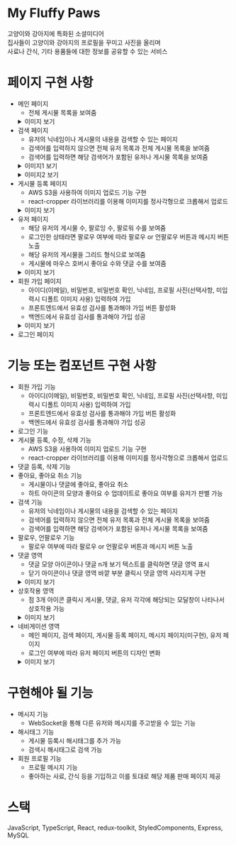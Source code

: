 # My Fluffy Paws
고양이와 강아지에 특화된 소셜미디어  
집사들이 고양이와 강아지의 프로필을 꾸미고 사진을 올리며  
사료나 간식, 기타 용품들에 대한 정보를 공유할 수 있는 서비스  
  
# 페이지 구현 사항
- 메인 페이지
  - 전체 게시물 목록을 보여줌
  <details>
    <summary>이미지 보기</summary>
    <left>
      <img
      src="https://jiho-image-storage.s3.ap-northeast-2.amazonaws.com/resume/main.png"
      />
    </left>
  </details>
- 검색 페이지
  - 유저의 닉네임이나 게시물의 내용을 검색할 수 있는 페이지
  - 검색어를 입력하지 않으면 전체 유저 목록과 전체 게시물 목록을 보여줌
  - 검색어를 입력하면 해당 검색어가 포함된 유저나 게시물 목록을 보여줌
  <details>
    <summary>이미지1 보기</summary>
    <left>
      <img
      src="https://jiho-image-storage.s3.ap-northeast-2.amazonaws.com/resume/search1.png"
      />
    </left>
    </details>
  <details>
    <summary>이미지2 보기</summary>
    <left>
      <img
      src="https://jiho-image-storage.s3.ap-northeast-2.amazonaws.com/resume/search2.png"
      />
    </left>
    </details>
- 게시물 등록 페이지
  - AWS S3을 사용하여 이미지 업로드 기능 구현
  - react-cropper 라이브러리를 이용해 이미지를 정사각형으로 크롭해서 업로드
  <details>
    <summary>이미지 보기</summary>
    <left>
      <img
      src="https://jiho-image-storage.s3.ap-northeast-2.amazonaws.com/resume/crop.png"
      />
    </left>
    </details>
- 유저 페이지
  - 해당 유저의 게시물 수, 팔로잉 수, 팔로워 수를 보여줌
  - 로그인한 상태라면 팔로우 여부에 따라 팔로우 or 언팔로우 버튼과 메시지 버튼 노출
  - 해당 유저의 게시물을 그리드 형식으로 보여줌
  - 게시물에 마우스 호버시 좋아요 수와 댓글 수를 보여줌
  <details>
    <summary>이미지 보기</summary>
    <left>
      <img
      src="https://jiho-image-storage.s3.ap-northeast-2.amazonaws.com/resume/user.png"
      />
    </left>
    </details>
- 회원 가입 페이지
  - 아이디(이메일), 비밀번호, 비밀번호 확인, 닉네임, 프로필 사진(선택사항, 미입력시 디폴트 이미지 사용) 입력하여 가입
  - 프론트엔드에서 유효성 검사를 통과해야 가입 버튼 활성화
  - 백엔드에서 유효성 검사를 통과해야 가입 성공
  <details>
    <summary>이미지 보기</summary>
    <left>
      <img
      src="https://jiho-image-storage.s3.ap-northeast-2.amazonaws.com/resume/register.png"
      />
    </left>
    </details>
- 로그인 페이지

# 기능 또는 컴포넌트 구현 사항
- 회원 가입 기능
  - 아이디(이메일), 비밀번호, 비밀번호 확인, 닉네임, 프로필 사진(선택사항, 미입력시 디폴트 이미지 사용) 입력하여 가입
  - 프론트엔드에서 유효성 검사를 통과해야 가입 버튼 활성화
  - 백엔드에서 유효성 검사를 통과해야 가입 성공
- 로그인 기능
- 게시물 등록, 수정, 삭제 기능
  - AWS S3을 사용하여 이미지 업로드 기능 구현
  - react-cropper 라이브러리를 이용해 이미지를 정사각형으로 크롭해서 업로드
- 댓글 등록, 삭제 기능
- 좋아요, 좋아요 취소 기능
  - 게시물이나 댓글에 좋아요, 좋아요 취소
  - 하트 아이콘의 모양과 좋아요 수 업데이트로 좋아요 여부를 유저가 판별 가능
- 검색 기능
  - 유저의 닉네임이나 게시물의 내용을 검색할 수 있는 페이지
  - 검색어를 입력하지 않으면 전체 유저 목록과 전체 게시물 목록을 보여줌
  - 검색어를 입력하면 해당 검색어가 포함된 유저나 게시물 목록을 보여줌
- 팔로우, 언팔로우 기능
  - 팔로우 여부에 따라 팔로우 or 언팔로우 버튼과 메시지 버튼 노출
- 댓글 영역
  - 댓글 모양 아이콘이나 댓글 n개 보기 텍스트를 클릭하면 댓글 영역 표시
  - 닫기 아이콘이나 댓글 영역 바깥 부분 클릭시 댓글 영역 사라지게 구현
  <details>
    <summary>이미지 보기</summary>
    <left>
      <img
      src="https://jiho-image-storage.s3.ap-northeast-2.amazonaws.com/resume/comment.png"
      />
    </left>
    </details>
- 상호작용 영역
  - 점 3개 아이콘 클릭시 게시물, 댓글, 유저 각각에 해당되는 모달창이 나타나서 상호작용 가능
  <details>
    <summary>이미지 보기</summary>
    <left>
      <img
      src="https://jiho-image-storage.s3.ap-northeast-2.amazonaws.com/resume/modal.png"
      />
    </left>
    </details>
- 네비게이션 영역
  - 메인 페이지, 검색 페이지, 게시물 등록 페이지, 메시지 페이지(미구현), 유저 페이지
  - 로그인 여부에 따라 유저 페이지 버튼의 디자인 변화
  <details>
    <summary>이미지 보기</summary>
    <left>
      <img
      src="https://jiho-image-storage.s3.ap-northeast-2.amazonaws.com/resume/navigation.png"
      />
    </left>
    </details>

# 구현해야 될 기능
- 메시지 기능
  - WebSocket을 통해 다른 유저와 메시지를 주고받을 수 있는 기능
- 해시태그 기능
  - 게시물 등록시 해시태그를 추가 가능
  - 검색시 해시태그로 검색 가능
- 회원 프로필 기능
  - 프로필 메시지 기능
  - 좋아하는 사료, 간식 등을 기입하고 이를 토대로 해당 제품 판매 페이지 제공
    
# 스택
JavaScript, TypeScript, React, redux-toolkit, StyledComponents, Express, MySQL
